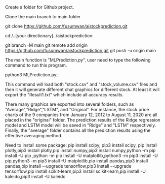 Create a folder for Github project.

Clone the main branch to main folder

git clone https://github.com/fusumwan/aistockprediction.git

cd /..[your directionary]../aistockprediction

git branch -M main
git remote add origin https://github.com/fusumwan/aistockprediction.git
git push -u origin main





The main function is "MLPrediction.py", user need to type the following command to run this program. 


python3 MLPrediction.py;


This command will load both "stock.csv" and "stock_volume.csv" files and then it will generate different chat graphics for different stock. At least it will export the "Result1.txt" which include all accuracy results.


There many graphics are exported into several folders, such as "Average","Ridge","LSTM", and "Original". For instance, the stock price charts of the 9 companies from January 12, 2012 to August 11, 2020 are all placed in the "original" folder. The prediction results of the Ridge regression model and LSTM model will be saved in "Ridge" and "LSTM" respectively. Finally, the "average" folder contains all the prediction results using the effective averaging method.

Need to install some package: pip install scipy, pip3 install scipy, pip install plotly,pip3 install plotly,pip install numpy,pip3 install numpy,python -m pip install -U pip ,python -m pip install -U matplotlib,python3 -m pip3 install -U pip,python3 -m pip3 install -U matplotlib,pip install pandas,pip3 install pandas,pip install --upgrade tensorflow,pip3 install --upgrade tensorflow,pip install scikit-learn,pip3 install scikit-learn,pip install -U kaleido,pip3 install -U kaleido
